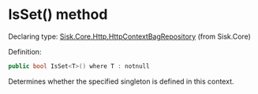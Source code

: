 <!--

Copyrights 2023 Sisk Framework - CypherPotato
Published under MIT license

!!! DO NOT EDIT THIS FILE !!!
This file was generated by a tool in the Sisk package. To edit the information in this documentation,
edit the XML documentation present in the Sisk source code.

-->


# IsSet() method

Declaring type: [Sisk.Core.Http.HttpContextBagRepository](/spec/Sisk.Core.Http.HttpContextBagRepository.md) (from Sisk.Core)


Definition:

```cs
public bool IsSet<T>() where T : notnull
```

Determines whether the specified <typeparamref name="T" /> singleton is defined in this context.

